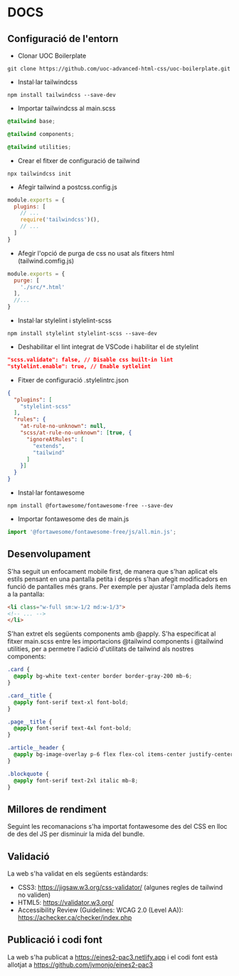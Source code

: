 # DOCS
## Configuració de l'entorn

- Clonar UOC Boilerplate

```
git clone https://github.com/uoc-advanced-html-css/uoc-boilerplate.git
```

- Instal·lar tailwindcss

```
npm install tailwindcss --save-dev
```

- Importar tailwindcss al main.scss

```scss
@tailwind base;

@tailwind components;

@tailwind utilities;
```

- Crear el fitxer de configuració de tailwind

```
npx tailwindcss init
```

- Afegir tailwind a postcss.config.js

```js
module.exports = {
  plugins: [
    // ...
    require('tailwindcss')(),
    // ...
  ]
}
```

- Afegir l'opció de purga de css no usat als fitxers html (tailwind.comfig.js)

```js
module.exports = {
  purge: [
    './src/*.html'
  ],
  //...
}
```

- Instal·lar stylelint i stylelint-scss

```
npm install stylelint stylelint-scss --save-dev
```

- Deshabilitar el lint integrat de VSCode i habilitar el de stylelint

```json
"scss.validate": false, // Disable css built-in lint
"stylelint.enable": true, // Enable sytlelint
```

- Fitxer de configuració .stylelintrc.json

```json
{
  "plugins": [
    "stylelint-scss"
  ],
  "rules": {
    "at-rule-no-unknown": null,
    "scss/at-rule-no-unknown": [true, {
      "ignoreAtRules": [
        "extends",
        "tailwind"
      ]
    }]
  }
}
```


- Instal·lar fontawesome

```
npm install @fortawesome/fontawesome-free --save-dev
```

- Importar fontawesome des de main.js

```js
import '@fortawesome/fontawesome-free/js/all.min.js';
```

## Desenvolupament
S'ha seguit un enfocament mobile first, de manera que s'han aplicat els estils pensant en una pantalla petita i després s'han afegit modificadors en funció de pantalles més grans. Per exemple per ajustar l'amplada dels ítems a la pantalla:

```html
<li class="w-full sm:w-1/2 md:w-1/3">
<!-- ... -->
</li>
```

S'han extret els següents components amb @apply. S'ha especificat al fitxer main.scss entre les importacions @tailwind components i @tailwind utilities, per a permetre l'adició d'utilitats de tailwind als nostres components:

```scss
.card {
  @apply bg-white text-center border border-gray-200 mb-6;
}

.card__title {
  @apply font-serif text-xl font-bold;
}

.page__title {
  @apply font-serif text-4xl font-bold;
}

.article__header {
  @apply bg-image-overlay p-6 flex flex-col items-center justify-center text-white h-64 min-h-full bg-cover bg-no-repeat bg-center;
}

.blockquote {
  @apply font-serif text-2xl italic mb-8;
}
```

## Millores de rendiment

Seguint les recomanacions s'ha importat fontawesome des del CSS en lloc de des del JS per disminuir la mida del bundle.

## Validació

La web s'ha validat en els següents estàndards:

- CSS3: https://jigsaw.w3.org/css-validator/ (algunes regles de tailwind no validen)
- HTML5: https://validator.w3.org/
- Accessibility Review (Guidelines: WCAG 2.0 (Level AA)): https://achecker.ca/checker/index.php

## Publicació i codi font

La web s'ha publicat a https://eines2-pac3.netlify.app i el codi font està allotjat a https://github.com/jvmonjo/eines2-pac3